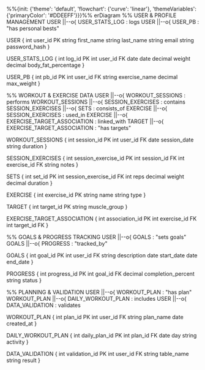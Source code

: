 %%{init: {'theme': 'default', 'flowchart': {'curve': 'linear'}, 'themeVariables': {'primaryColor': '#DDEEFF'}}}%%
erDiagram
  %% USER & PROFILE MANAGEMENT
  USER ||--o{ USER_STATS_LOG : logs
  USER ||--o{ USER_PB : "has personal bests"

  USER {
    int user_id PK
    string first_name
    string last_name
    string email
    string password_hash
  }

  USER_STATS_LOG {
    int log_id PK
    int user_id FK
    date date
    decimal weight
    decimal body_fat_percentage
  }

  USER_PB {
    int pb_id PK
    int user_id FK
    string exercise_name
    decimal max_weight
  }

  %% WORKOUT & EXERCISE DATA
  USER ||--o{ WORKOUT_SESSIONS : performs
  WORKOUT_SESSIONS ||--o{ SESSION_EXERCISES : contains
  SESSION_EXERCISES ||--o{ SETS : consists_of
  EXERCISE ||--o{ SESSION_EXERCISES : used_in
  EXERCISE ||--o{ EXERCISE_TARGET_ASSOCIATION : linked_with
  TARGET ||--o{ EXERCISE_TARGET_ASSOCIATION : "has targets"

  WORKOUT_SESSIONS {
    int session_id PK
    int user_id FK
    date session_date
    string duration
  }

  SESSION_EXERCISES {
    int session_exercise_id PK
    int session_id FK
    int exercise_id FK
    string notes
  }

  SETS {
    int set_id PK
    int session_exercise_id FK
    int reps
    decimal weight
    decimal duration
  }

  EXERCISE {
    int exercise_id PK
    string name
    string type
  }

  TARGET {
    int target_id PK
    string muscle_group
  }

  EXERCISE_TARGET_ASSOCIATION {
    int association_id PK
    int exercise_id FK
    int target_id FK
  }

  %% GOALS & PROGRESS TRACKING
  USER ||--o{ GOALS : "sets goals"
  GOALS ||--o{ PROGRESS : "tracked_by"

  GOALS {
    int goal_id PK
    int user_id FK
    string description
    date start_date
    date end_date
  }

  PROGRESS {
    int progress_id PK
    int goal_id FK
    decimal completion_percent
    string status
  }

  %% PLANNING & VALIDATION
  USER ||--o{ WORKOUT_PLAN : "has plan"
  WORKOUT_PLAN ||--o{ DAILY_WORKOUT_PLAN : includes
  USER ||--o{ DATA_VALIDATION : validates

  WORKOUT_PLAN {
    int plan_id PK
    int user_id FK
    string plan_name
    date created_at
  }

  DAILY_WORKOUT_PLAN {
    int daily_plan_id PK
    int plan_id FK
    date day
    string activity
  }

  DATA_VALIDATION {
    int validation_id PK
    int user_id FK
    string table_name
    string result
  }
